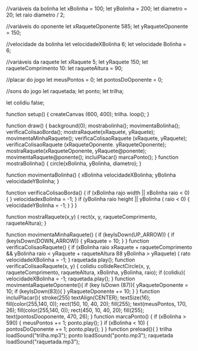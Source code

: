 //variáveis da bolinha
let xBolinha = 100; 
let yBolinha = 200;
let diametro = 20; 
let raio diametro / 2; 

//variáveis do oponente
let xRaqueteOponente 585; 
let yRaqueteOponente = 150; 

//velocidade da bolinha 
let velocidadeXBolinha 6;
let velocidade Bolinha = 6;  

//variáveis da raquete 
let xRaquete 5; 
let yRaquete 150; 
let raqueteComprimento 10: 
let raqueteAltura = 90; 

//placar do jogo let
meusPontos = 0; 
let pontosDoOponente = 0; 


//sons do jogo 
let raquetada; 
let ponto;
let trilha;

let colidiu false;

function setup() { 
createCanvas (600, 400); 
trilha. loop();
}

function draw() { 
background(0); 
mostrabolinha(); 
movimentaBolinha(); 
verificaColisaoBorda(); 
mostraRaquete(xRaquete, yRaquete); 
movimentaMinhaRaquete(); 
verificaColisaoRaquete (xRaquete, yRaquete); 
verificaColisaoRaquete (xRaqueteOponente. yRaqueteOponente); 
mostraRaquete(xRaqueteOponente, yRaquete@ponente); 
movimentaRaquete@ponente();
incluiPlacar() 
marcaPonto(); 
}
function mostraBolinha() { 
circle(xBolinha, yBolinha, diametro); 
}

function movimentaBolinha() { 
xBolinha velocidadeXBolinha; 
yBolinha velocidadeYBolinha; 
}

function verificaColisaoBorda() { 
if (xBolinha rajo width || xBolinha raio < 0) { 
} velocidadexBolinha = -1;
}
if (yBolinha raio height || yBolinha ( raio < 0) {
velocidadeYBolinha = -1; )
  }
}

function mostraRaquete(x,y) 
( rect(x, y, raqueteComprimento, raqueteAltura); 
}

function movimentaMinhaRaquete() ( if (keyIsDown(UP_ARROW)) { if (keyIsDown(DOWN_ARROW)) { yRaquete = 10; } } function verificaColisaoRaquete() { if (xBolinha raio xRaquete + raqueteComprimento && yBolinha raio < yRaquete + raqueteAltura 88 yBolinha > yRaquete) ( rato velocidadeXBolinha = -1; } raquetada play(); function verificaColisaoRaquete(x, y) { colidiu collideRectCircle(x, y, raqueteComprimento, raqueteAltura, xBolinha, yBolinha, raio); if (colidiu)( velocidadeXBolinha = -1; raquetada.play(); } function movimentaRaqueteOponente(){ if (key IsDown (87)){ yRaqueteOponente = 10; if (keyIsDown(83)){ } yRaqueteOponente += 10; } } function incluiPlacar(){ stroke(255) textAlign(CENTER); textSize(16); fill(color(255,140, 0)); rect(150, 10, 40, 20); fill(255); text(meusPontos, 170, 26); fill(color(255,140, 0)); rect(450, 10, 40, 20); fill(255); text(pontosDooponente, 470, 26); } function marcaPonto() { if (xBolinha > 590) { meusPontos += 1; ponto.play(); } if (xBolinha < 10) { pontosDoOponente += 1; ponto.play(); } } function preload(){ } trilha loadSound("trilha.mp3"); ponto loadSound("ponto.mp3"); raquetada loadSound("raquetada.mp3");
